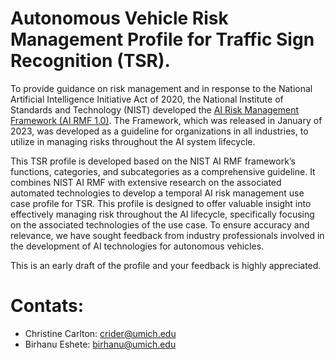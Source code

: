 # Autonomous Vehicle Risk Management Profile for Traffic Sign Recognition (TSR). 

To provide guidance on risk management and in response to the National Artificial Intelligence Initiative Act of 2020, the National Institute of Standards and Technology (NIST) developed the [AI Risk Management Framework (AI RMF 1.0)](https://nvlpubs.nist.gov/nistpubs/ai/NIST.AI.100-1.pdf). The Framework, which was released in January of 2023, was developed as a guideline for organizations in all industries, to utilize in managing risks throughout the AI system lifecycle. 

This TSR profile is developed based on the NIST AI RMF framework’s functions, categories, and subcategories as a comprehensive guideline. It combines NIST AI RMF with extensive research on the associated automated technologies to develop a temporal AI risk management use case profile for TSR. This profile is designed to offer valuable insight into effectively managing risk throughout the AI lifecycle, specifically focusing on the associated technologies of the use case. To ensure accuracy and relevance, we have sought feedback from industry professionals involved in the development of AI technologies for autonomous vehicles. 

This is an early draft of the profile and your feedback is highly appreciated.

# Contats:

 - Christine Carlton: crider@umich.edu
 - Birhanu Eshete: birhanu@umich.edu
 

